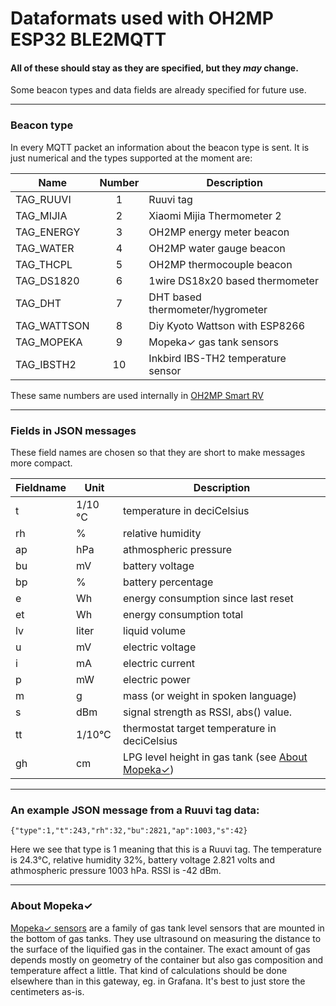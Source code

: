 # Dataformats used with OH2MP ESP32 BLE2MQTT

#### All of these should stay as they are specified, but they _may_ change. 
Some beacon types and data fields are already specified for future use.

------------

### Beacon type

In every MQTT packet an information about the beacon type is sent. It is just numerical and the types
supported at the moment are:

| Name        | Number | Description |
| ----------- |:------:| ----------- |
| TAG_RUUVI   | 1 | Ruuvi tag |
| TAG_MIJIA   | 2 | Xiaomi Mijia Thermometer 2 |
| TAG_ENERGY  | 3 | OH2MP energy meter beacon |
| TAG_WATER   | 4 | OH2MP water gauge beacon |
| TAG_THCPL   | 5 | OH2MP thermocouple beacon |
| TAG_DS1820  | 6 | 1wire DS18x20 based thermometer |
| TAG_DHT     | 7 | DHT based thermometer/hygrometer |
| TAG_WATTSON | 8 | Diy Kyoto Wattson with ESP8266 |
| TAG_MOPEKA  | 9 | Mopeka✓ gas tank sensors |
| TAG_IBSTH2 | 10 | Inkbird IBS-TH2 temperature sensor |

These same numbers are used internally in [OH2MP Smart RV](https://github.com/oh2mp/esp32_smart_rv)

------------

### Fields in JSON messages

These field names are chosen so that they are short to make messages more compact.

| Fieldname  | Unit    | Description |
| ---------- | ------- | ----------- |
| t          | 1/10 °C | temperature in deciCelsius |
| rh         | %       | relative humidity |
| ap         | hPa     | athmospheric pressure |
| bu         | mV      | battery voltage |
| bp         | %       | battery percentage |
| e          | Wh      | energy consumption since last reset |
| et         | Wh      | energy consumption total |
| lv         | liter   | liquid volume |
| u          | mV      | electric voltage |
| i          | mA      | electric current |
| p          | mW      | electric power |
| m          | g       | mass (or weight in spoken language) |
| s          | dBm     | signal strength as RSSI, abs() value. |
| tt         | 1/10°C  | thermostat target temperature in deciCelsius |
| gh         | cm      | LPG level height in gas tank (see [About Mopeka✓](#about_mopeka)) |

--------------

### An example JSON message from a Ruuvi tag data:

```
{"type":1,"t":243,"rh":32,"bu":2821,"ap":1003,"s":42}
```

Here we see that type is 1 meaning that this is a Ruuvi tag. The temperature is 24.3°C, relative humidity 32%,
battery voltage 2.821 volts and athmospheric pressure 1003 hPa. RSSI is -42 dBm.

--------------

<a name="about_mopeka">

### About Mopeka✓

[Mopeka✓ sensors](https://www.mopeka.com/product-category/sensor/) are a family of gas tank level sensors
that are mounted in the bottom of gas tanks. They use ultrasound on measuring the distance to the surface 
of the liquified gas in the container. The exact amount of gas depends mostly on geometry of the container
but also gas composition and temperature affect a little. That kind of calculations should be done elsewhere 
than in this gateway, eg. in Grafana. It's best to just store the centimeters as-is.

